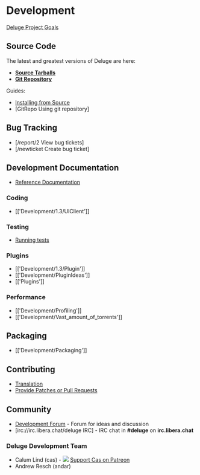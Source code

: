 # Development

[Deluge Project Goals](/projectgoals)

## Source Code

The latest and greatest versions of Deluge are here:

- **[Source Tarballs](https://ftp.osuosl.org/pub/deluge/source/?C=M;O=D)**
- **[Git Repository](https://git.deluge-torrent.org/deluge)**

Guides:

- [Installing from Source](/installing/source)
- [GitRepo Using git repository]

## Bug Tracking

- [/report/2 View bug tickets]
- [/newticket Create bug ticket]

## Development Documentation

- [Reference Documentation](https://deluge.readthedocs.io/en/latest/reference/index.html)

### Coding

- [['Development/1.3/UIClient']]

### Testing

- [Running tests](https://deluge.readthedocs.io/en/latest/contributing/testing.html)

### Plugins

- [['Development/1.3/Plugin']]
- [['Development/PluginIdeas']]
- [['Plugins']]

### Performance

- [['Development/Profiling']]
- [['Development/Vast_amount_of_torrents']]

## Packaging

- [['Development/Packaging']]

## Contributing

- [Translation](https://deluge.readthedocs.io/en/latest/contributing/translations.html)
- [Provide Patches or Pull Requests](https://deluge.readthedocs.io/en/latest/contributing/code.html)

## Community

- [Development Forum](https://forum.deluge-torrent.org/viewforum.php?f=8) - Forum for ideas and discussion
- [irc://irc.libera.chat/deluge IRC] - IRC chat in **#deluge** on **irc.libera.chat**

### Deluge Development Team

- Calum Lind (cas) - ![](https://s3.amazonaws.com/patreon_public_assets/favicon.ico) [Support Cas on Patreon](https://www.patreon.com/deluge_cas)
- Andrew Resch (andar)
